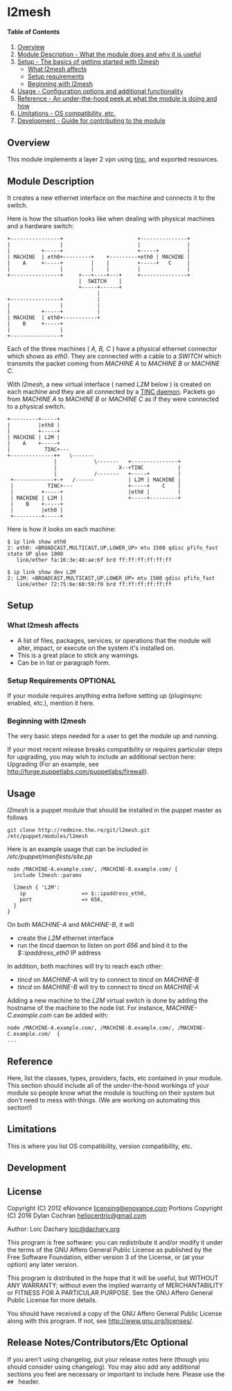 # l2mesh

#### Table of Contents

1. [Overview](#overview)
2. [Module Description - What the module does and why it is useful](#module-description)
3. [Setup - The basics of getting started with l2mesh](#setup)
    * [What l2mesh affects](#what-l2mesh-affects)
    * [Setup requirements](#setup-requirements)
    * [Beginning with l2mesh](#beginning-with-l2mesh)
4. [Usage - Configuration options and additional functionality](#usage)
5. [Reference - An under-the-hood peek at what the module is doing and how](#reference)
5. [Limitations - OS compatibility, etc.](#limitations)
6. [Development - Guide for contributing to the module](#development)

## Overview

This module implements a layer 2 vpn using [tinc](http://www.tinc-vpn.org/ "tinc"), and exported resources.

## Module Description

It creates a new ethernet interface on the machine and connects it to
the switch.

Here is how the situation looks like when dealing with physical
machines and a hardware switch:


    +----------------+                        +---------------+
    |                |                        |               |
    |          +-----+                        +-----+         |
    | MACHINE  | eth0+---------+    +---------+eth0 | MACHINE |
    |    A     +-----+         |    |         +-----+   C     |
    |                |         |    |         |               |
    +----------------+     +---+----+---+     +---------------+
                           |  SWITCH    |
                           +-----+------+
                                 |
    +----------------+           |
    |                |           |
    |          +-----+           |
    | MACHINE  | eth0+-----------+
    |    B     +-----+
    |                |
    +----------------+
  
Each of the three machines ( *A, B, C* ) have a physical ethernet
connector which shows as *eth0*. They are connected with a cable to a
*SWITCH* which transmits the packet coming from *MACHINE A* to *MACHINE B*
or *MACHINE C*. 

With *l2mesh*, a new virtual interface ( named *L2M* below ) is
created on each machine and they are all connected by a [TINC daemon](http://www.tinc-vpn.org/). 
Packets go from *MACHINE A* to *MACHINE B* or *MACHINE C* as if they were
connected to a physical switch.

    +---------+-----+
    |         |eth0 |
    |         +-----+
    | MACHINE | L2M |
    |    A    +-----+
    |           TINC+---
    +--------------++   \-------
                   |            \-------   +---------------+
                   |                    X--+TINC           |
                   |            /-------   +-----+         |
     +-------------+-+   /------           | L2M | MACHINE |
     |           TINC+---                  +-----+    C    |
     |         +-----+                     |eth0 |         |
     | MACHINE | L2M |                     +-----+---------+
     |    B    +-----+
     |         |eth0 |
     +---------+-----+

Here is how it looks on each machine:

    $ ip link show eth0
    2: eth0: <BROADCAST,MULTICAST,UP,LOWER_UP> mtu 1500 qdisc pfifo_fast state UP qlen 1000
       link/ether fa:16:3e:48:ae:6f brd ff:ff:ff:ff:ff:ff

    $ ip link show dev L2M
    2: L2M: <BROADCAST,MULTICAST,UP,LOWER_UP> mtu 1500 qdisc pfifo_fast
       link/ether 72:75:6e:60:59:f0 brd ff:ff:ff:ff:ff:ff

## Setup

### What l2mesh affects

* A list of files, packages, services, or operations that the module will alter,
  impact, or execute on the system it's installed on.
* This is a great place to stick any warnings.
* Can be in list or paragraph form.

### Setup Requirements **OPTIONAL**

If your module requires anything extra before setting up (pluginsync enabled,
etc.), mention it here.

### Beginning with l2mesh

The very basic steps needed for a user to get the module up and running.

If your most recent release breaks compatibility or requires particular steps
for upgrading, you may wish to include an additional section here: Upgrading
(For an example, see http://forge.puppetlabs.com/puppetlabs/firewall).

## Usage

*l2mesh* is a puppet module that should be installed in the puppet master as follows

    git clone http://redmine.the.re/git/l2mesh.git /etc/puppet/modules/l2mesh

Here is an example usage that can be included in */etc/puppet/manifests/site.pp*

    node /MACHINE-A.example.com/, /MACHINE-B.example.com/ {
      include l2mesh::params
      
      l2mesh { 'L2M':
        ip                  => $::ipaddress_eth0,
        port                => 656,
      }
    }

On both *MACHINE-A* and *MACHINE-B*, it will 

* create the *L2M* ethernet interface 
* run the *tincd* daemon to listen on port *656* and
  bind it to the *$::ipaddress_eth0* IP address

In addition, both machines will try to reach each other:

* *tincd* on *MACHINE-A* will try to connect to *tincd* on *MACHINE-B*
* *tincd* on *MACHINE-B* will try to connect to *tincd* on *MACHINE-A*

Adding a new machine to the *L2M* virtual switch is done by adding the
hostname of the machine to the node list. For instance,
*MACHINE-C.example.com* can be added with:

    node /MACHINE-A.example.com/, /MACHINE-B.example.com/, /MACHINE-C.example.com/  {
    ...

## Reference

Here, list the classes, types, providers, facts, etc contained in your module.
This section should include all of the under-the-hood workings of your module so
people know what the module is touching on their system but don't need to mess
with things. (We are working on automating this section!)

## Limitations

This is where you list OS compatibility, version compatibility, etc.

## Development

## License

Copyright (C) 2012 eNovance <licensing@enovance.com>
Portions Copyright (C) 2016 Dylan Cochran <heliocentric@gmail.com>

Author: Loic Dachary <loic@dachary.org>

This program is free software: you can redistribute it and/or modify
it under the terms of the GNU Affero General Public License as published by
the Free Software Foundation, either version 3 of the License, or
(at your option) any later version.

This program is distributed in the hope that it will be useful,
but WITHOUT ANY WARRANTY; without even the implied warranty of
MERCHANTABILITY or FITNESS FOR A PARTICULAR PURPOSE.  See the
GNU Affero General Public License for more details.

You should have received a copy of the GNU Affero General Public License
along with this program.  If not, see <http://www.gnu.org/licenses/>.


## Release Notes/Contributors/Etc **Optional**

If you aren't using changelog, put your release notes here (though you should
consider using changelog). You may also add any additional sections you feel are
necessary or important to include here. Please use the `## ` header.


